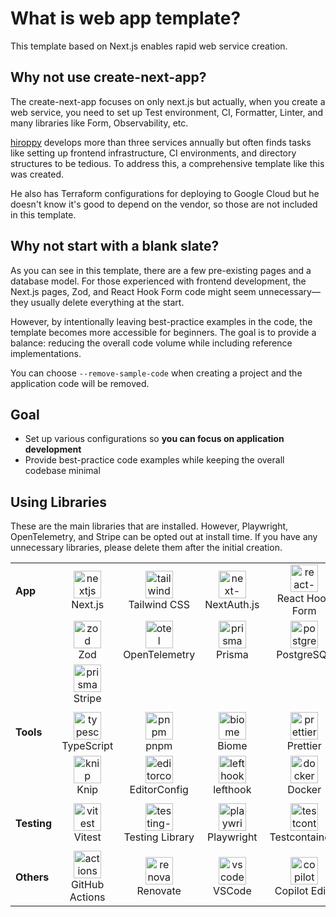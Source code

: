 # What is web app template?

This template based on Next.js enables rapid web service creation.

## Why not use create-next-app?

The create-next-app focuses on only next.js but actually, when you create a web service, you need to set up Test environment, CI, Formatter, Linter, and many libraries like Form, Observability, etc.

[hiroppy](https://x.com/about_hiroppy) develops more than three services annually but often finds tasks like setting up frontend infrastructure, CI environments, and directory structures to be tedious. To address this, a comprehensive template like this was created.

He also has Terraform configurations for deploying to Google Cloud but he doesn't know it's good to depend on the vendor, so those are not included in this template.

## Why not start with a blank slate?

As you can see in this template, there are a few pre-existing pages and a database model. For those experienced with frontend development, the Next.js pages, Zod, and React Hook Form code might seem unnecessary—they usually delete everything at the start.

However, by intentionally leaving best-practice examples in the code, the template becomes more accessible for beginners. The goal is to provide a balance: reducing the overall code volume while including reference implementations.

You can choose `--remove-sample-code` when creating a project and the application code will be removed.

## Goal

- Set up various configurations so **you can focus on application development**
- Provide best-practice code examples while keeping the overall codebase minimal

## Using Libraries

These are the main libraries that are installed. However, Playwright, OpenTelemetry, and Stripe can be opted out at install time. If you have any unnecessary libraries, please delete them after the initial creation.

|             |                                                                                                                   |                                                                                                                             |                                                                                                              |                                                                                                                            |
| ----------- | ----------------------------------------------------------------------------------------------------------------- | --------------------------------------------------------------------------------------------------------------------------- | ------------------------------------------------------------------------------------------------------------ | -------------------------------------------------------------------------------------------------------------------------- |
| **App**     | <div align="center"><img src="/images/libs/nextjs.png" alt="nextjs" width="44"><br>Next.js</div>                  | <div align="center"><img src="/images/libs/tailwind.png" alt="tailwind" width="44"><br>Tailwind CSS</div>                   | <div align="center"><img src="/images/libs/next-auth.png" alt="next-auth" width="44"><br>NextAuth.js</div>   | <div align="center"><img src="/images/libs/react-hook-form.png" alt="react-hook-form" width="44"><br>React Hook Form</div> |
|             | <div align="center"><img src="/images/libs/zod.svg" alt="zod" width="44"><br>Zod </div>                           | <div align="center"><img src="/images/libs/otel.png" alt="otel" width="44"><br>OpenTelemetry </div>                         | <div align="center"><img src="/images/libs/prisma.png" alt="prisma" width="44"><br>Prisma </div>             | <div align="center"><img src="/images/libs/postgresql.png" alt="postgresql" width="44"><br>PostgreSQL</div>                |
|             | <div align="center"><img src="/images/libs/stripe.png" alt="prisma" width="44"><br>Stripe </div>                  |                                                                                                                             |                                                                                                              |
|             |                                                                                                                   |                                                                                                                             |                                                                                                              |
| **Tools**   | <div align="center"><img src="/images/libs/typescript.png" alt="typescirpt" width="44"><br>TypeScript</div>       | <div align="center"><img src="/images/libs/pnpm.svg" alt="pnpm" width="44"><br>pnpm</div>                                   | <div align="center"><img src="/images/libs/biome.png" alt="biome" width="44"><br>Biome </div>                | <div align="center"><img src="/images/libs/prettier.png" alt="prettier" width="44"><br> Prettier</div>                     |
|             | <div align="center"><img src="/images/libs/knip.png" alt="knip" width="44"><br>Knip</div>                         | <div align="center"><img src="/images/libs/editorconfig.png" alt="editorconfig" width="44"><br> EditorConfig </div>         | <div align="center"><img src="/images/libs/lefthook.png" alt="lefthook" width="44"><br> lefthook</div>       | <div align="center"><img src="/images/libs/docker.png" alt="docker" width="44"><br> Docker </div>                          |
|             |                                                                                                                   |                                                                                                                             |                                                                                                              |
| **Testing** | <div align="center"><img src="/images/libs/vitest.png" alt="vitest" width="44"><br> Vitest</div>                  | <div align="center"><img src="/images/libs/testing-library.png" alt="testing-library" width="44"><br> Testing Library</div> | <div align="center"><img src="/images/libs/playwright.png" alt="playwright" width="44"><br> Playwright</div> | <div align="center"><img src="/images/libs/testcontainers.png" alt="testcontainers" width="44"><br> Testcontainers</div>   |
|             |                                                                                                                   |                                                                                                                             |
| **Others**  | <div align="center"><img src="/images/libs/github-actions.png" alt="actions" width="44"><br> GitHub Actions</div> | <div align="center"><img src="/images/libs/renovate.png" alt="renovate" width="44"><br> Renovate</div>                      | <div align="center"><img src="/images/libs/vscode.png" alt="vscode" width="44"><br> VSCode</div>             | <div align="center"><img src="/images/libs/copilot.png" alt="copilot edits" width="44"><br> Copilot Edits</div>            |
